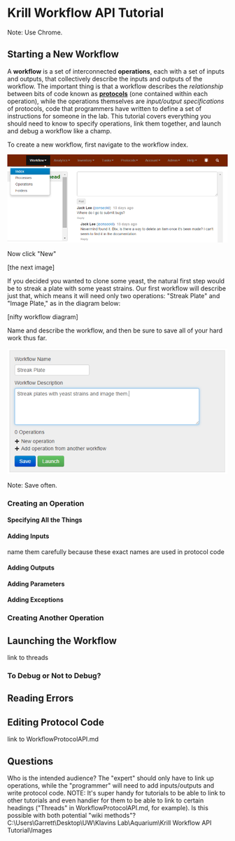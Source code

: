 # Krill Workflow API Tutorial

Note: Use Chrome.

## Starting a New Workflow
A **workflow** is a set of interconnected **operations**, each with a set of inputs and outputs, that collectively describe the inputs and outputs of the workflow. The important thing is that a workflow describes the *relationship* between bits of code known as [**protocols**][krill] (one contained within each operation), while the operations themselves are *input/output specifications* of protocols, code that programmers have written to define a set of instructions for someone in the lab. This tutorial covers everything you should need to know to specify operations, link them together, and launch and debug a workflow like a champ.

To create a new workflow, first navigate to the workflow index.

![new_workflow_index](images/workflow_tutorial/index.png)

Now click "New"

[the next image]

If you decided you wanted to clone some yeast, the natural first step would be to streak a plate with some yeast strains. Our first workflow will describe just that, which means it will need only two operations: "Streak Plate" and "Image Plate," as in the diagram below:

[nifty workflow diagram]

Name and describe the workflow, and then be sure to save all of your hard work thus far.

![name_and_description](images/workflow_tutorial/name_and_description.png)

Note: Save often. 

### Creating an Operation

#### Specifying All the Things

#### Adding Inputs
name them carefully because these exact names are used in protocol code
#### Adding Outputs

#### Adding Parameters

#### Adding Exceptions

### Creating Another Operation

## Launching the Workflow
link to threads
### To Debug or Not to Debug?

## Reading Errors

## Editing Protocol Code
link to WorkflowProtocolAPI.md

## Questions
Who is the intended audience? The "expert" should only have to link up operations, while the "programmer" will need to add inputs/outputs and write protocol code.
NOTE: It's super handy for tutorials to be able to link to other tutorials and even handier for them to be able to link to certain headings ("Threads" in WorkflowProtocolAPI.md, for example). Is this possible with both potential "wiki methods"?
C:\Users\Garrett\Desktop\UW\Klavins Lab\Aquarium\Krill Workflow API Tutorial\Images

[Krill]: https://github.com/klavinslab/aquarium/blob/master/doc/Krill.md#authoring-protocols-for-aquarium "Authoring Protocols for Aquarium"
